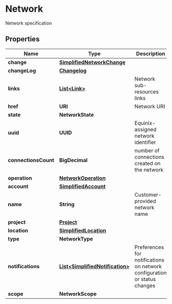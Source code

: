 

# Network

Network specification

## Properties

| Name | Type | Description | Notes |
|------------ | ------------- | ------------- | -------------|
|**change** | [**SimplifiedNetworkChange**](SimplifiedNetworkChange.md) |  |  [optional] |
|**changeLog** | [**Changelog**](Changelog.md) |  |  |
|**links** | [**List&lt;Link&gt;**](Link.md) | Network sub-resources links |  [optional] [readonly] |
|**href** | **URI** | Network URI |  [readonly] |
|**state** | **NetworkState** |  |  |
|**uuid** | **UUID** | Equinix-assigned network identifier |  |
|**connectionsCount** | **BigDecimal** | number of connections created on the network |  [optional] |
|**operation** | [**NetworkOperation**](NetworkOperation.md) |  |  [optional] |
|**account** | [**SimplifiedAccount**](SimplifiedAccount.md) |  |  [optional] |
|**name** | **String** | Customer-provided network name |  |
|**project** | [**Project**](Project.md) |  |  [optional] |
|**location** | [**SimplifiedLocation**](SimplifiedLocation.md) |  |  [optional] |
|**type** | **NetworkType** |  |  |
|**notifications** | [**List&lt;SimplifiedNotification&gt;**](SimplifiedNotification.md) | Preferences for notifications on network configuration or status changes |  |
|**scope** | **NetworkScope** |  |  |



